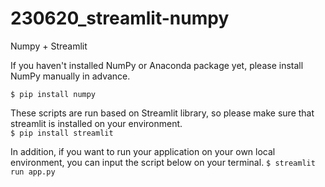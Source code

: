 # 230620_streamlit-numpy
Numpy + Streamlit

If you haven't installed NumPy or Anaconda package yet, please install NumPy manually in advance.

```$ pip install numpy```

These scripts are run based on Streamlit library, so please make sure that streamlit is installed on your environment.  
```$ pip install streamlit```

In addition, if you want to run your application on your own local environment, you can input the script below on your terminal.
```$ streamlit run app.py```